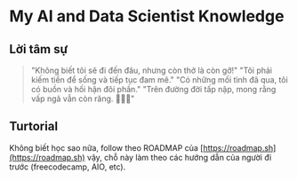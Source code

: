 # My AI and Data Scientist Knowledge

## Lời tâm sự

> "Không biết tôi sẽ đi đến đâu, nhưng còn thở là còn gỡ!"
> "Tôi phải kiếm tiền để sống và tiếp tục đam mê."
> "Có những mối tình đã qua, tôi có buồn và hối hận đôi phần."
> "Trên đường đời tấp nập, mong rằng vấp ngã vẫn còn răng. 🌼🌷🌹"

## Turtorial

Không biết học sao nữa, follow theo ROADMAP của [https://roadmap.sh](https://roadmap.sh) vậy, chỗ này làm theo các hướng dẫn của người đi trước (freecodecamp, AIO, etc).

